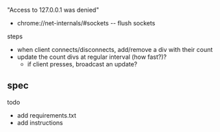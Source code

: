 "Access to 127.0.0.1 was denied"
- chrome://net-internals/#sockets -- flush sockets


steps
- when client connects/disconnects, add/remove a div with their count
- update the count divs at regular interval (how fast?)? 
    - if client presses, broadcast an update?


spec
- 

todo
- add requirements.txt
- add instructions